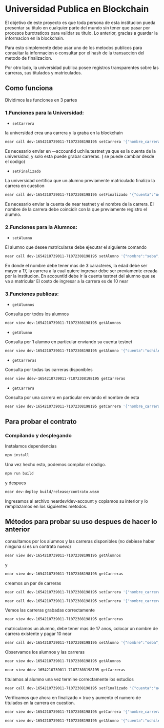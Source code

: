 # Universidad Publica en Blockchain



El objetivo de este proyecto es que toda persona de esta institucion pueda presentar su titulo en cualquier parte del mundo sin tener que pasar por procesos burotraticos para validar su titulo. Lo anterior, gracias a guardar la informacion en la blockchain.

Para esto simplemente debe usar uno de los metodos publicos para consultar la informacion o consultar por el hash de la transaccion del metodo de finalizacion.

Por otro lado, la universidad publica posee registros transparentes sobre las carreras, sus titulados y matriculados.




## Como funciona

Dividimos las funciones en 3 partes




### 1.Funciones para la Universidad:



* `setCarrera`

 la universidad crea una carrera y la graba en la blockchain

```sh
near call dev-1654210739011-71072308198195 setCarrera '{"nombre_carrera":"Arte", "semestres":10, "tipo":"profesional"}' --accountId uchile.testnet
```

Es necesario enviar en --accountId uchile.testnet ya que es la cuenta de la universidad, y solo esta puede grabar carreras. ( se puede cambiar desde el codigo)




* `setFinalizado`

La universidad certifica que un alumno previamente matriculado finalizo la carrera en cuestion

```sh
near call dev-1654210739011-71072308198195 setFinalizado '{"cuenta":"uchile.testnet","nombre_carrera":"arte"}' --accountId uchile.testnet
```

Es necesario enviar la cuenta de near testnet y el nombre de la carrera. El nombre de la carrera debe coincidir con la que previamente registro el alumno.






### 2.Funciones para la Alumnos:



* `setAlumno`

El alumno que desee matricularse debe ejecutar el siguiente comando

```sh
near call dev-1654210739011-71072308198195 setAlumno '{"nombre":"seba", "edad":19, "nombre_carrera":"arte"}' --accountId aallvi.testnet --amount 10
```

En donde el nombre debe tener mas de 3 caracteres, la edad debe ser mayor a 17, la carrera a la cual quiere ingresar debe ser previamente creada por la institucion.
En accountId debe ir la cuenta testnet del alumno que se va a matricular
El costo de ingresar a la carrera es de 10 near





### 3.Funciones publicas:



* `getAlumnos`

Consulta por todos los alumnos



```sh
near view dev-1654210739011-71072308198195 getAlumnos
```




* `getAlumno`

Consulta por 1 alumno en particular enviando su cuenta testnet

```sh
near view dev-1654210739011-71072308198195 getAlumno '{"cuenta":"uchile.testnet"}'
```



* `getCarreras`

Consulta por todas las carreras disponibles 

```sh
near view ddev-1654210739011-71072308198195 getCarreras
```




* `getCarrera`

Consulta por una carrera en particular enviando el nombre de esta

```sh
near view dev-1654210739011-71072308198195 getCarrera '{"nombre_carrera":"arte"}'
```



## Para probar el contrato

### Compilando y desplegando

Instalamos dependencias

```sh
npm install
```

Una vez hecho esto, podemos compilar el código.

```sh
npm run build
```

y despues 

```sh
near dev-deploy build/release/contrato.wasm
```

Ingresamos al archivo neardev/dev-account y copiamos su interior y lo remplazamos en los siguientes metodos.



## Métodos para probar su uso despues de hacer lo anterior



consultamos por los alumnos y las carreras disponibles (no debiese haber ninguna si es un contrato nuevo)

```sh
near view dev-1654210739011-71072308198195 getAlumnos
```
y

```sh
near view dev-1654210739011-71072308198195 getCarreras
```
creamos un par de carreras

```sh
near call dev-1654210739011-71072308198195 setCarrera '{"nombre_carrera":"arte", "semestres":6, "tipo":"profesional"}' --accountId uchile.testnet
```

```sh
near call dev-1654210739011-71072308198195 setCarrera '{"nombre_carrera":"redes", "semestres":6, "tipo":"tecnica"}' --accountId uchile.testnet
```


Vemos las carreras grabadas correctamente

```sh
near view dev-1654210739011-71072308198195 getCarreras
```

matriculamos un alumno, debe tener mas de 17 anos, colocar un nombre de carrera existente y pagar 10 near



```sh
near call dev-1654210739011-71072308198195 setAlumno '{"nombre":"seba", "edad":19, "nombre_carrera":"arte"}' --accountId uchile.testnet --amount 10
```



Observamos los alumnos y las carreras


```sh
near view dev-1654210739011-71072308198195 getAlumnos
```

```sh
near view ddev-1654210739011-71072308198195 getCarreras
```

titulamos al alumno una vez termine correctamente los estudios


```sh
near call dev-1654210739011-71072308198195 setFinalizado '{"cuenta":"uchile.testnet","nombre_carrera":"arte"}' --accountId uchile.testnet
```


Verificamos que ahora en finalizado = true y aumento el numero de titulados en la carrera en cuestion.

```sh
near view dev-1654210739011-71072308198195 getCarrera '{"nombre_carrera":"arte"}'
```

```sh
near view dev-1654210739011-71072308198195 getAlumno '{"cuenta":"uchile.testnet"}'
```


